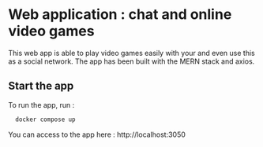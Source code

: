 # Web application : chat and online video games

This web app is able to play video games easily with your and even use this as a social network. The app has been built with the MERN stack and axios.

## Start the app

To run the app, run :

```bash
  docker compose up
```

You can access to the app here : http://localhost:3050
